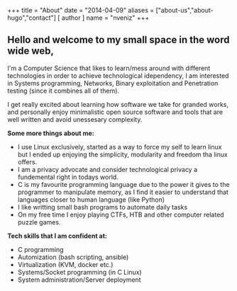 +++
title = "About"
date = "2014-04-09"
aliases = ["about-us","about-hugo","contact"]
[ author ]
  name = "nveniz"
+++
## Hello and welcome to my small space in the word wide web,

I'm a Computer Science that likes to learn/mess around with different technologies in order to achieve technological idependency, I am interested in Systems programming, Networks, Binary exploitation and Penetration testing (since it combines all of them).

I get really excited about learning how software we take for granded works, and personally enjoy minimalistic open source software and tools that are well written and avoid unessesary complexity.

**Some more things about me:**
 - I use Linux exclusively, started as a way to force my self to learn linux but I ended up enjoying the simplicity, modularity and freedom tha linux offers.
 - I am a privacy advocate and consider technological privacy a fundemental right in todays world.
 - C is my favourite programming language due to the power it gives to the programmer to manipulate memory, as I find it easier to understand that languages closer to human language (like Python)
 - I like writting small bash programs to automate daily tasks
 - On my free time I enjoy playing CTFs, HTB and other computer related puzzle games.


**Tech skills that I am confident at:**
 - C programming
 - Automization (bash scripting, ansible)
 - Virtualization (KVM, docker etc.)
 - Systems/Socket programming (in C Linux)
 - System administration/Server deployment

